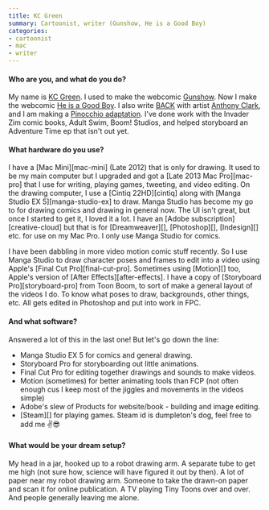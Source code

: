 ```yaml
---
title: KC Green
summary: Cartoonist, writer (Gunshow, He is a Good Boy)
categories:
- cartoonist
- mac
- writer
---
```


#### Who are you, and what do you do?

My name is [KC Green](http://kcgreendotcom.com/ "KC's website."). I used to make the webcomic [Gunshow](http://gunshowcomic.com/ "KC's web comic."). Now I make the webcomic [He is a Good Boy](http://hiagb.com/ "KC's web comic."). I also write [BACK](http://backcomic.com/ "KC and Anthony's web comic.") with artist [Anthony Clark](http://nedroid.com/ "Anthony's website."), and I am making a [Pinocchio adaptation](http://carlocollodispinocchio.tumblr.com/ "KC's Pinocchio comic."). I've done work with the Invader Zim comic books, Adult Swim, Boom! Studios, and helped storyboard an Adventure Time ep that isn't out yet.

#### What hardware do you use?

I have a [Mac Mini][mac-mini] (Late 2012) that is only for drawing. It used to be my main computer but I upgraded and got a [Late 2013 Mac Pro][mac-pro] that I use for writing, playing games, tweeting, and video editing. On the drawing computer, I use a [Cintiq 22HD][cintiq] along with [Manga Studio EX 5][manga-studio-ex] to draw. Manga Studio has become my go to for drawing comics and drawing in general now. The UI isn't great, but once I started to get it, I loved it a lot. I have an [Adobe subscription][creative-cloud] but that is for [Dreamweaver][], [Photoshop][], [Indesign][] etc. for use on my Mac Pro. I only use Manga Studio for comics.

I have been dabbling in more video motion comic stuff recently. So I use Manga Studio to draw character poses and frames to edit into a video using Apple's [Final Cut Pro][final-cut-pro]. Sometimes using [Motion][] too, Apple's version of [After Effects][after-effects]. I have a copy of [Storyboard Pro][storyboard-pro] from Toon Boom, to sort of make a general layout of the videos I do. To know what poses to draw, backgrounds, other things, etc. All gets edited in Photoshop and put into work in FPC.

#### And what software?

Answered a lot of this in the last one! But let's go down the line:

- Manga Studio EX 5 for comics and general drawing. 
- Storyboard Pro for storyboarding out little animations.
- Final Cut Pro for editing together drawings and sounds to make videos.
- Motion (sometimes) for better animating tools than FCP (not often enough cus I keep most of the jiggles and movements in the videos simple)
- Adobe's slew of Products for website/book - building and image editing.
- [Steam][] for playing games. Steam id is dumpleton's dog, feel free to add me ✌️😎

#### What would be your dream setup?

My head in a jar, hooked up to a robot drawing arm. A separate tube to get me high (not sure how, science will have figured it out by then). A lot of paper near my robot drawing arm. Someone to take the drawn-on paper and scan it for online publication. A TV playing Tiny Toons over and over. And people generally leaving me alone.